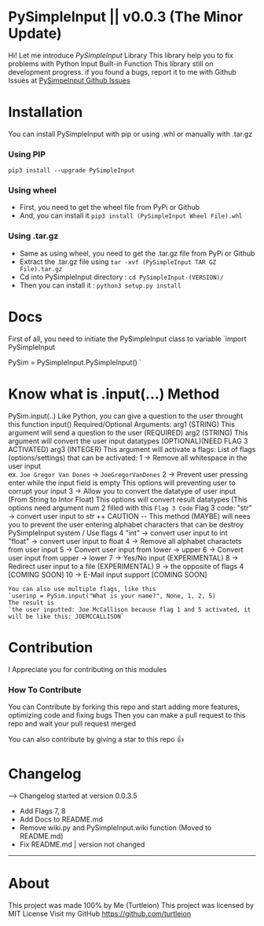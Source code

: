 
# PySimpleInput || v0.0.3 (The Minor Update)

Hi! Let me introduce *PySimpleInput* Library
This library help you to fix problems with Python Input Built-in Function
This library still on development progress.
    if you found a bugs, report it to me with Github Issues at [PySimpeInput Github Issues](https://github.com/turtleion/PySimpleInput/issues) 
    
# Installation
You can install PySimpleInput with pip or using .whl or manually with .tar.gz
### Using PIP
`pip3 install --upgrade PySimpleInput`
### Using wheel
- First, you need to get the wheel file from PyPi or Github
- And, you can install it
`pip3 install (PySimpleInput Wheel File).whl`
### Using .tar.gz
- Same as using wheel, you need to get the .tar.gz file from PyPi or Github
- Extract the .tar.gz file using `tar -xvf (PySimpleInput TAR GZ File).tar.gz`
- Cd into PySimpleInput directory : `cd PySimpleInput-(VERSION)/`
- Then you can install it : `python3 setup.py install`


# Docs
First of all, you need to initiate the PySimpleInput class to variable
`import PySimpleInput
 
 PySim = PySimpleInput.PySimpleInput()
`
# Know what is .input(...) Method
PySim.input(..)
Like Python, you can give a question to the user throught this function                                                                                 input() Required/Optional Arguments:
    arg1 (STRING) This argument will send a question to the user (REQUIRED) 
    arg2 (STRING) This argument will convert the user input datatypes (OPTIONAL)(NEED FLAG 3 ACTIVATED)
    arg3 (INTEGER) This argument will activate a flags:
    List of flags (options/settings) that can be activated:
        1 -> Remove all whitespace in the user input    
            ex. `Joe Gregor Van Dones` -> `JoeGregorVanDones`
        2 -> Prevent user pressing enter while the input field is empty
            This options will preventing user to corrupt your input
        3 -> Allow you to convert the datatype of user input (From String to Intor Float) 
            This options will convert result datatypes (This options need argument num 2 filled with this `Flag 3 Code`
            Flag 3 code:                                                                    "str" -> convert user input to str 
                ++ CAUTION
                -- This method (MAYBE) will nees you to prevent the user entering alphabet characters that can be destroy PySimpleInput system / Use flags 4
                "int" ->  convert user input to int     
                "float" ->  convert user input to float
        4 -> Remove all alphabet charactets from user input
        5 -> Convert user input from lower -> upper                                 6 -> Convert user input from upper -> lower
        7 -> Yes/No input (EXPERIMENTAL)
        8 -> Redirect user input to a file (EXPERIMENTAL)
        9 -> the opposite of flags 4 [COMING SOON]
        10 -> E-Mail input support [COMING SOON]
    
    You can also use multiple flags, like this
    `userinp = PySim.input("What is your name?", None, 1, 2, 5)
    The result is
    `the user inputted: Joe McCallison because flag 1 and 5 activated, it will be like this: JOEMCCALLISON`

# Contribution
I Appreciate you for contributing on this modules
### How To Contribute
You can Contribute by forking this repo and start adding more features, optimizing code and fixing bugs
Then you can make a pull request to this repo and wait your pull request merged

You can also contribute by giving a star to this repo 👍

# Changelog
--> Changelog started at version 0.0.3.5
- Add Flags 7, 8
- Add Docs to README.md
- Remove wiki.py and PySimpleInput.wiki function (Moved to README.md)
- Fix README.md | version not changed
--------

# About
This project was made 100% by Me (Turtleion) 
This project was licensed by MIT License
Visit my GitHub
https://github.com/turtleion


